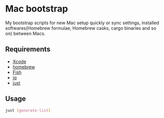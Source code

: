 # Mac bootstrap
My bootstrap scripts for new Mac setup quickly or sync settings, installed softwares(Homebrew formulae, Homebrew casks, cargo binaries and so on) between Macs. 

## Requirements
- [Xcode](https://developer.apple.com/xcode/)
- [homebrew](https://brew.sh)
- [Fish](https://fishshell.com)
- [jq](https://stedolan.github.io/jq/)
- [just](https://just.systems)

## Usage
```bash
just [generate-list]
```
